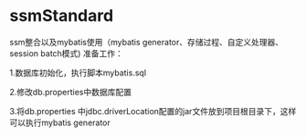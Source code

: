 # ssmStandard
ssm整合以及mybatis使用（mybatis generator、存储过程、自定义处理器、session batch模式)
准备工作：

1.数据库初始化，执行脚本mybatis.sql

2.修改db.properties中数据库配置

3.将db.properties 中jdbc.driverLocation配置的jar文件放到项目根目录下，这样可以执行mybatis generator
